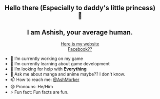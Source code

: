 <h2 align="center"> Hello there (Especially to daddy's little princess) 👋 </h2>
<h2 align="center">I am Ashish, your average human. </h2>
<p align="center"> 
  <a href="https://averagecoder.me">Here is my website</a>
  <br>
  <a href="fb.com/ashishfromheaven">Facebook??</a>


- 🔭 I’m currently working on my game
- 🌱 I’m currently learning about  game development
- 🤔 I’m looking for help with **Everything**
- 💬 Ask me about manga and anime maybe?? I don't know.
- 📫 How to reach me: [@AshMorker](https://twitter.com/ashmorker.com)
- 😄 Pronouns: He/Him
- ⚡ Fun fact: Fun facts are fun.
